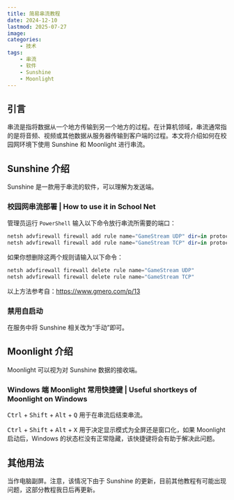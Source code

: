 ```yaml
---
title: 简易串流教程
date: 2024-12-10
lastmod: 2025-07-27
image: 
categories:
    - 技术
tags:
    - 串流
    - 软件
    - Sunshine
    - Moonlight
---
```


## 引言

串流是指将数据从一个地方传输到另一个地方的过程。在计算机领域，串流通常指的是将音频、视频或其他数据从服务器传输到客户端的过程。本文将介绍如何在校园网环境下使用 Sunshine 和 Moonlight 进行串流。

## Sunshine 介绍

Sunshine 是一款用于串流的软件，可以理解为发送端。

### 校园网串流部署 | How to use it in School Net

管理员运行 `PowerShell` 输入以下命令放行串流所需要的端口：

```powershell
netsh advfirewall firewall add rule name="GameStream UDP" dir=in protocol=udp localport=5353,47998-48010 action=allow
netsh advfirewall firewall add rule name="GameStream TCP" dir=in protocol=tcp localport=47984,47989,48010 action=allow
```

如果你想删除这两个规则请输入以下命令：

```powershell
netsh advfirewall firewall delete rule name="GameStream UDP"
netsh advfirewall firewall delete rule name="GameStream TCP"
```

以上方法参考自：<https://www.gmero.com/p/13>

### 禁用自启动

在服务中将 Sunshine 相关改为“手动”即可。

## Moonlight 介绍

Moonlight 可以视为对 Sunshine 数据的接收端。

### Windows 端 Moonlight 常用快捷键 | Useful shortkeys of Moonlight on Windows

<kbd>Ctrl</kbd> + <kbd>Shift</kbd> + <kbd>Alt</kbd> + <kbd>Q</kbd> 用于在串流后结束串流。

<kbd>Ctrl</kbd> + <kbd>Shift</kbd> + <kbd>Alt</kbd> + <kbd>X</kbd> 用于决定显示模式为全屏还是窗口化，如果 Moonlight 启动后，Windows 的状态栏没有正常隐藏，该快捷键将会有助于解决此问题。

## 其他用法

当作电脑副屏。注意，该情况下由于 Sunshine 的更新，目前其他教程有可能出现问题，这部分教程我日后再更新。
